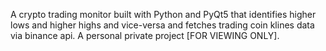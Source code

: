 A crypto trading monitor built with Python and PyQt5 that identifies higher lows and higher highs and vice-versa and fetches trading coin klines data via binance api. A personal private project [FOR VIEWING ONLY].